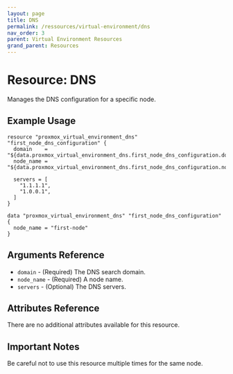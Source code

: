 ```yaml
---
layout: page
title: DNS
permalink: /ressources/virtual-environment/dns
nav_order: 3
parent: Virtual Environment Resources
grand_parent: Resources
---
```


# Resource: DNS

Manages the DNS configuration for a specific node.

## Example Usage

```
resource "proxmox_virtual_environment_dns" "first_node_dns_configuration" {
  domain    = "${data.proxmox_virtual_environment_dns.first_node_dns_configuration.domain}"
  node_name = "${data.proxmox_virtual_environment_dns.first_node_dns_configuration.node_name}"

  servers = [
    "1.1.1.1",
    "1.0.0.1",
  ]
}

data "proxmox_virtual_environment_dns" "first_node_dns_configuration" {
  node_name = "first-node"
}
```

## Arguments Reference

* `domain` - (Required) The DNS search domain.
* `node_name` - (Required) A node name.
* `servers` - (Optional) The DNS servers.

## Attributes Reference

There are no additional attributes available for this resource.

## Important Notes

Be careful not to use this resource multiple times for the same node.
